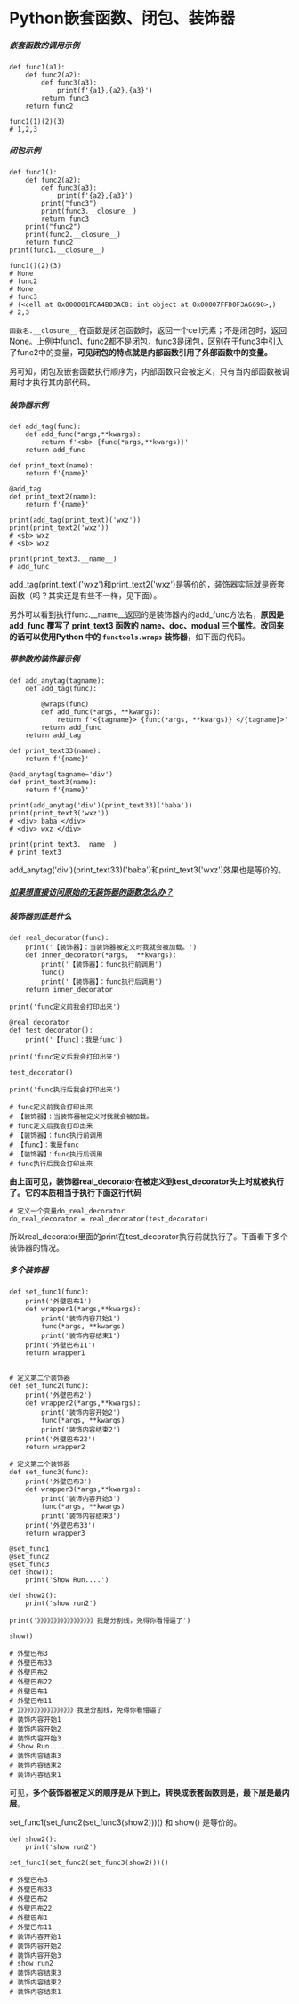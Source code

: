 # Python嵌套函数、闭包、装饰器


##### 嵌套函数的调用示例

```
def func1(a1):
    def func2(a2):
        def func3(a3):
            print(f'{a1},{a2},{a3}')
        return func3
    return func2

func1(1)(2)(3)
# 1,2,3
```

##### 闭包示例

```
def func1():
    def func2(a2):
        def func3(a3):
            print(f'{a2},{a3}')
        print("func3")
        print(func3.__closure__)
        return func3
    print("func2")
    print(func2.__closure__)
    return func2
print(func1.__closure__)

func1()(2)(3)
# None
# func2
# None
# func3
# (<cell at 0x000001FCA4B03AC8: int object at 0x00007FFD0F3A6690>,)
# 2,3
```

`函数名.__closure__` 在函数是闭包函数时，返回一个cell元素；不是闭包时，返回None。上例中func1、func2都不是闭包，func3是闭包，区别在于func3中引入了func2中的变量，**可见闭包的特点就是内部函数引用了外部函数中的变量。**

另可知，闭包及嵌套函数执行顺序为，内部函数只会被定义，只有当内部函数被调用时才执行其内部代码。

##### 装饰器示例

```
def add_tag(func):
    def add_func(*args,**kwargs):
        return f'<sb> {func(*args,**kwargs)}'
    return add_func

def print_text(name):
    return f'{name}'

@add_tag
def print_text2(name):
    return f'{name}'

print(add_tag(print_text)('wxz'))
print(print_text2('wxz'))
# <sb> wxz
# <sb> wxz

print(print_text3.__name__) 
# add_func
```

add_tag(print_text)('wxz')和print_text2('wxz')是等价的，装饰器实际就是嵌套函数（吗？其实还是有些不一样，见下面）。

另外可以看到执行func.__name__返回的是装饰器内的add_func方法名，**原因是 add_func 覆写了 print_text3 函数的 __name__、__doc__、__modual__ 三个属性。改回来的话可以使用Python 中的 `functools.wraps` 装饰器**，如下面的代码。

##### 带参数的装饰器示例

```
def add_anytag(tagname):
    def add_tag(func):

        @wraps(func)
        def add_func(*args, **kwargs):
            return f'<{tagname}> {func(*args, **kwargs)} </{tagname}>'
        return add_func
    return add_tag

def print_text33(name):
    return f'{name}'

@add_anytag(tagname='div')
def print_text3(name):
    return f'{name}'

print(add_anytag('div')(print_text33)('baba'))
print(print_text3('wxz'))
# <div> baba </div>
# <div> wxz </div>

print(print_text3.__name__) 
# print_text3
```

add_anytag('div')(print_text33)('baba')和print_text3('wxz')效果也是等价的。

##### [如果想直接访问原始的无装饰器的函数怎么办？](https://python3-cookbook.readthedocs.io/zh_CN/latest/c09/p03_unwrapping_decorator.html)

##### 装饰器到底是什么

```
def real_decorator(func):
    print('【装饰器】：当装饰器被定义时我就会被加载。')
    def inner_decorator(*args,  **kwargs):
        print('【装饰器】：func执行前调用')
        func()
        print('【装饰器】：func执行后调用')
    return inner_decorator

print('func定义前我会打印出来')

@real_decorator
def test_decorator():
    print('【func】：我是func')

print('func定义后我会打印出来')

test_decorator()

print('func执行后我会打印出来')

# func定义前我会打印出来
# 【装饰器】：当装饰器被定义时我就会被加载。
# func定义后我会打印出来
# 【装饰器】：func执行前调用
# 【func】：我是func
# 【装饰器】：func执行后调用
# func执行后我会打印出来
```

**由上面可见，装饰器real_decorator在被定义到test_decorator头上时就被执行了。它的本质相当于执行下面这行代码**

```
# 定义一个变量do_real_decorator
do_real_decorator = real_decorator(test_decorator)
```

所以real_decorator里面的print在test_decorator执行前就执行了。下面看下多个装饰器的情况。

##### 多个装饰器

```
def set_func1(func):
    print('外壁巴布1')
    def wrapper1(*args,**kwargs):
        print('装饰内容开始1')
        func(*args, **kwargs)
        print('装饰内容结束1')
    print('外壁巴布11')
    return wrapper1


# 定义第二个装饰器
def set_func2(func):
    print('外壁巴布2')
    def wrapper2(*args,**kwargs):
        print('装饰内容开始2')
        func(*args, **kwargs)
        print('装饰内容结束2')
    print('外壁巴布22')
    return wrapper2

# 定义第二个装饰器
def set_func3(func):
    print('外壁巴布3')
    def wrapper3(*args,**kwargs):
        print('装饰内容开始3')
        func(*args, **kwargs)
        print('装饰内容结束3')
    print('外壁巴布33')
    return wrapper3

@set_func1
@set_func2
@set_func3
def show():
    print('Show Run....')

def show2():
    print('show run2')

print('》》》》》》》》》》》》》》》》》我是分割线，免得你看懵逼了')

show()

# 外壁巴布3
# 外壁巴布33
# 外壁巴布2
# 外壁巴布22
# 外壁巴布1
# 外壁巴布11
# 》》》》》》》》》》》》》》》》》我是分割线，免得你看懵逼了
# 装饰内容开始1
# 装饰内容开始2
# 装饰内容开始3
# Show Run....
# 装饰内容结束3
# 装饰内容结束2
# 装饰内容结束1
```

可见，**多个装饰器被定义的顺序是从下到上，转换成嵌套函数则是，最下层是最内层**。

set_func1(set_func2(set_func3(show2)))() 和 show() 是等价的。

```
def show2():
    print('show run2')

set_func1(set_func2(set_func3(show2)))()

# 外壁巴布3
# 外壁巴布33
# 外壁巴布2
# 外壁巴布22
# 外壁巴布1
# 外壁巴布11
# 装饰内容开始1
# 装饰内容开始2
# 装饰内容开始3
# show run2
# 装饰内容结束3
# 装饰内容结束2
# 装饰内容结束1
```
